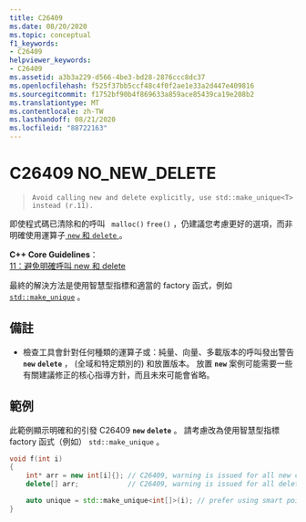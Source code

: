 ```yaml
---
title: C26409
ms.date: 08/20/2020
ms.topic: conceptual
f1_keywords:
- C26409
helpviewer_keywords:
- C26409
ms.assetid: a3b3a229-d566-4be3-bd28-2876ccc8dc37
ms.openlocfilehash: f525f37bb5ccf48c4f0f2ae1e33a2d447e409816
ms.sourcegitcommit: f1752bf90b4f869633a859ace85439ca19e208b2
ms.translationtype: MT
ms.contentlocale: zh-TW
ms.lasthandoff: 08/21/2020
ms.locfileid: "88722163"
---
```

# <a name="c26409-no_new_delete"></a>C26409 NO_NEW_DELETE

> `Avoid calling new and delete explicitly, use std::make_unique<T> instead (r.11).`

即使程式碼已清除和的呼叫 ` malloc()` `free()` ，仍建議您考慮更好的選項，而非明確使用運算子[ `new` 和 `delete` ](/cpp/cpp/new-and-delete-operators)。

**C++ Core Guidelines**： \
[11：避免明確呼叫 new 和 delete](https://isocpp.github.io/CppCoreGuidelines/CppCoreGuidelines#r11-avoid-calling-new-and-delete-explicitly)

最終的解決方法是使用智慧型指標和適當的 factory 函式，例如 [`std::make_unique`](/cpp/standard-library/memory-functions#make_unique) 。

## <a name="remarks"></a>備註

- 檢查工具會針對任何種類的運算子或：純量、向量、多載版本的呼叫發出警告 **`new`** **`delete`** ， (全域和特定類別的) 和放置版本。 放置 **`new`** 案例可能需要一些有關建議修正的核心指導方針，而且未來可能會省略。

## <a name="example"></a>範例

此範例顯示明確和的引發 C26409 **`new`** **`delete`** 。 請考慮改為使用智慧型指標 factory 函式（例如） `std::make_unique` 。

```cpp
void f(int i)
{
    int* arr = new int[i]{}; // C26409, warning is issued for all new calls
    delete[] arr;            // C26409, warning is issued for all delete calls

    auto unique = std::make_unique<int[]>(i); // prefer using smart pointers over new and delete
} 
```
